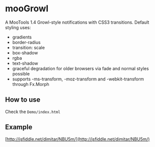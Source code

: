 mooGrowl
========

A MooTools 1.4 Growl-style notifications with CSS3 transitions. Default styling uses:

 - gradients
 - border-radius
 - transition: scale
 - box-shadow
 - rgba
 - text-shadow
 - graceful degradation for older browsers via fade and normal styles possible
 - supports -ms-transform, -moz-transform and -webkit-transform through Fx.Morph

How to use
----------

Check the `Demo/index.html`


Example
-------

[http://jsfiddle.net/dimitar/NBU5m/](http://jsfiddle.net/dimitar/NBU5m/)

